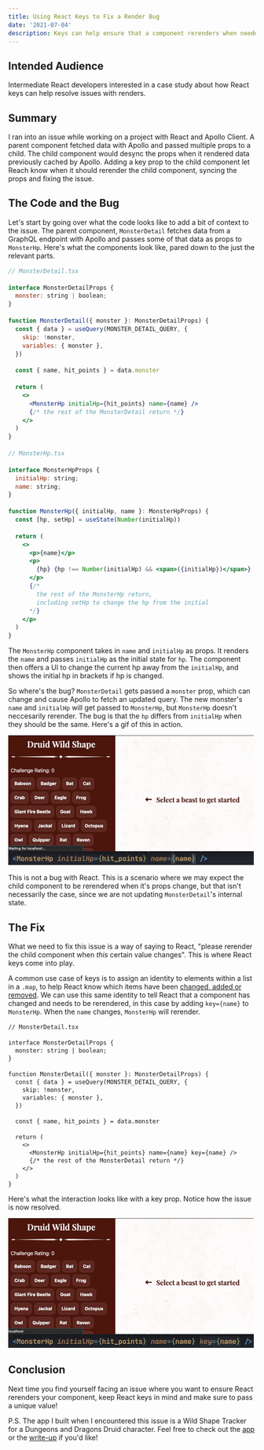 ```yaml
---
title: Using React Keys to Fix a Render Bug
date: '2021-07-04'
description: Keys can help ensure that a component rerenders when needed
---
```


## Intended Audience

Intermediate React developers interested in a case study about how React keys can help resolve issues with renders.

## Summary

I ran into an issue while working on a project with React and Apollo Client. A parent component fetched data with Apollo and passed multiple props to a child. The child component would desync the props when it rendered data previously cached by Apollo. Adding a key prop to the child component let Reach know when it should rerender the child component, syncing the props and fixing the issue.

## The Code and the Bug

Let's start by going over what the code looks like to add a bit of context to the issue. The parent component, `MonsterDetail` fetches data from a GraphQL endpoint with Apollo and passes some of that data as props to `MonsterHp`. Here's what the components look like, pared down to the just the relevant parts.

```jsx
// MonsterDetail.tsx

interface MonsterDetailProps {
  monster: string | boolean;
}

function MonsterDetail({ monster }: MonsterDetailProps) {
  const { data } = useQuery(MONSTER_DETAIL_QUERY, {
    skip: !monster,
    variables: { monster },
  })

  const { name, hit_points } = data.monster

  return (
    <>
      <MonsterHp initialHp={hit_points} name={name} />
      {/* the rest of the MonsterDetail return */}
    </>
  )
}

// MonsterHp.tsx

interface MonsterHpProps {
  initialHp: string;
  name: string;
}

function MonsterHp({ initialHp, name }: MonsterHpProps) {
  const [hp, setHp] = useState(Number(initialHp))

  return (
    <>
      <p>{name}</p>
      <p>
        {hp} {hp !== Number(initialHp) && <span>({initialHp})</span>}
      </p>
      {/*
        the rest of the MonsterHp return,
        including setHp to change the hp from the initial
      */}
    </p>
  )
}
```

The `MonsterHp` component takes in `name` and `initialHp` as props. It renders the `name` and passes `initialHp` as the initial state for `hp`. The component then offers a UI to change the current hp away from the `initialHp`, and shows the initial hp in brackets if hp is changed.

So where's the bug? `MonsterDetail` gets passed a `monster` prop, which can change and cause Apollo to fetch an updated query. The new monster's `name` and `initialHp` will get passed to `MonsterHp`, but `MonsterHp` doesn't neccesarily rerender. The bug is that the `hp` differs from `initialHp` when they should be the same. Here's a gif of this in action.

![wild shape render bug](./bug.gif)

This is not a bug with React. This is a scenario where we may expect the child component to be rerendered when it's props change, but that isn't necessarily the case, since we are not updating `MonsterDetail`'s internal state.

## The Fix

What we need to fix this issue is a way of saying to React, "please rerender the child component when _this_ certain value changes". This is where React keys come into play.

A common use case of keys is to assign an identity to elements within a list in a `.map`, to help React know which items have been [changed, added or removed](https://reactjs.org/docs/lists-and-keys). We can use this same identity to tell React that a component has changed and needs to be rerendered, in this case by adding `key={name}` to `MonsterHp`. When the `name` changes, `MonsterHp` will rerender.

```jsx{17}
// MonsterDetail.tsx

interface MonsterDetailProps {
  monster: string | boolean;
}

function MonsterDetail({ monster }: MonsterDetailProps) {
  const { data } = useQuery(MONSTER_DETAIL_QUERY, {
    skip: !monster,
    variables: { monster },
  })

  const { name, hit_points } = data.monster

  return (
    <>
      <MonsterHp initialHp={hit_points} name={name} key={name} />
      {/* the rest of the MonsterDetail return */}
    </>
  )
}
```

Here's what the interaction looks like with a key prop. Notice how the issue is now resolved.

![wild shape render bug fixed](./fix.gif)

## Conclusion

Next time you find yourself facing an issue where you want to ensure React rerenders your component, keep React keys in mind and make sure to pass a unique value!

P.S. The app I built when I encountered this issue is a Wild Shape Tracker for a Dungeons and Dragons Druid character. Feel free to check out the [app](https://arcaneeye.com/apps/wildshape-tracker/) or the [write-up](https://andreidobrinski.com/druid-wild-shape) if you'd like!
